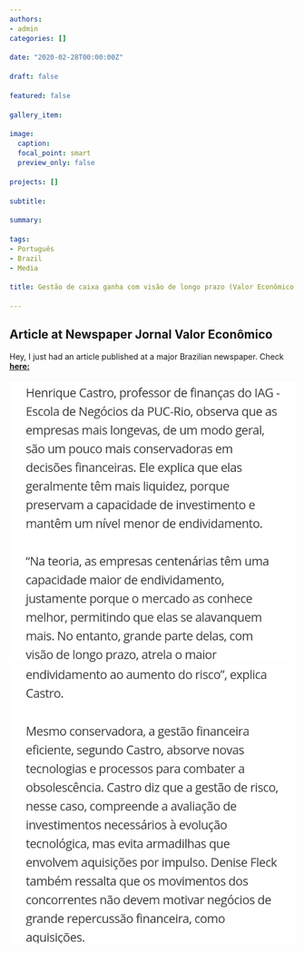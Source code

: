 ```yaml
---
authors:
- admin
categories: []

date: "2020-02-28T00:00:00Z"

draft: false

featured: false

gallery_item:

image:
  caption: 
  focal_point: smart
  preview_only: false

projects: []

subtitle: 

summary: 

tags: 
- Português
- Brazil
- Media

title: Gestão de caixa ganha com visão de longo prazo (Valor Econômico - in portuguese)

---
```



##  Article at Newspaper Jornal Valor Econômico

Hey, I just had an article published at a major Brazilian newspaper. 
Check [**here:**](https://valor.globo.com/publicacoes/suplementos/noticia/2020/02/28/gestao-de-caixa-ganha-com-visao-de-longo-prazo.ghtml)

![Example image](pic1.png)
![Example image](pic2.png)

